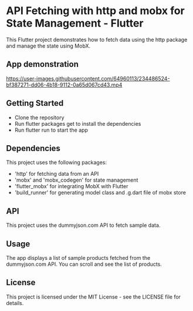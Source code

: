 # API Fetching with http and mobx for State Management - Flutter 
This Flutter project demonstrates how to fetch data using the http package and manage the state using MobX.

## App demonstration
https://user-images.githubusercontent.com/64960113/234486524-bf387271-dd06-4b18-9112-0a65d067cd43.mp4

## Getting Started
* Clone the repository
* Run flutter packages get to install the dependencies
* Run flutter run to start the app

## Dependencies
This project uses the following packages:
* 'http' for fetching data from an API
* 'mobx' and 'mobx_codegen' for state management
* 'flutter_mobx' for integrating MobX with Flutter
* 'build_runner' for generating model class and .g.dart file of mobx store

## API
This project uses the dummyjson.com API to fetch sample data.

## Usage
The app displays a list of sample products fetched from the dummyjson.com API. You can scroll and see the list of products.

## License
This project is licensed under the MIT License - see the LICENSE file for details.
